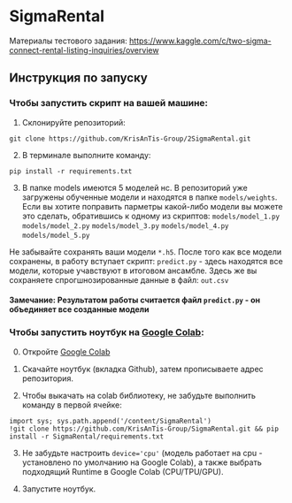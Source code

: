 # SigmaRental
Материалы тестового задания: 
https://www.kaggle.com/c/two-sigma-connect-rental-listing-inquiries/overview

## Инструкция по запуску
### Чтобы запустить скрипт на вашей машине:

1) Cклонируйте репозиторий:

`git clone https://github.com/KrisAnTis-Group/2SigmaRental.git`

2) В терминале выполните команду:

`pip install -r requirements.txt`

3) В папке models имеются 5 моделей нс. В репозиторий уже загружены обученные модели и находятся в папке `models/weights`. Если вы хотите поправить парметры какой-либо модели вы можете это сделать, обратившись к одному из скриптов:
`models/model_1.py`
`models/model_2.py`
`models/model_3.py`
`models/model_4.py`
`models/model_5.py`

Не забывайте сохранять ваши модели `*.h5`. После того как все модели сохранены, в работу вступает скрипт: `predict.py` - здесь находятся все модели, которые учавствуют в итоговом ансамбле. Здесь же вы сохраняете спрогшнозированные данные в файл: `out.csv`

#### Замечание: Результатом работы считается файл `predict.py` - он объединяет все созданные модели

### Чтобы запустить ноутбук на [Google Colab](https://colab.research.google.com):

0) Откройте [Google Colab](https://colab.research.google.com)

1) Скачайте ноутбук (вкладка Github), затем прописываете адрес репозитория.

2) Чтобы выкачать на colab библиотеку, не забудьте выполнить команду в первой ячейке:

```
import sys; sys.path.append('/content/SigmaRental')
!git clone https://github.com/KrisAnTis-Group/SigmaRental.git && pip install -r SigmaRental/requirements.txt
```

3) Не забудьте настроить `device='cpu'` (модель работает на cpu - установлено по умолчанию на Google Colab), а также выбрать подходящий Runtime в Google Colab (CPU/TPU/GPU).

4) Запустите ноутбук.
